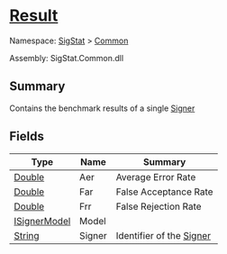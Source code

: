 # [Result](./Result.md)

Namespace: [SigStat]() > [Common](./README.md)

Assembly: SigStat.Common.dll

## Summary
Contains the benchmark results of a single [Signer](https://github.com/hargitomi97/sigstat/tree/develop/docs/md/SigStat/Common/SigStat.Common.Signer.md)

## Fields

| Type | Name | Summary | 
| --- | --- | --- | 
| [Double](https://docs.microsoft.com/en-us/dotnet/api/System.Double) | Aer | Average Error Rate | 
| [Double](https://docs.microsoft.com/en-us/dotnet/api/System.Double) | Far | False Acceptance Rate | 
| [Double](https://docs.microsoft.com/en-us/dotnet/api/System.Double) | Frr | False Rejection Rate | 
| [ISignerModel](./Pipeline/ISignerModel.md) | Model |  | 
| [String](https://docs.microsoft.com/en-us/dotnet/api/System.String) | Signer | Identifier of the [Signer](https://github.com/hargitomi97/sigstat/tree/develop/docs/md/SigStat/Common/SigStat.Common.Result.Signer.md) | 



